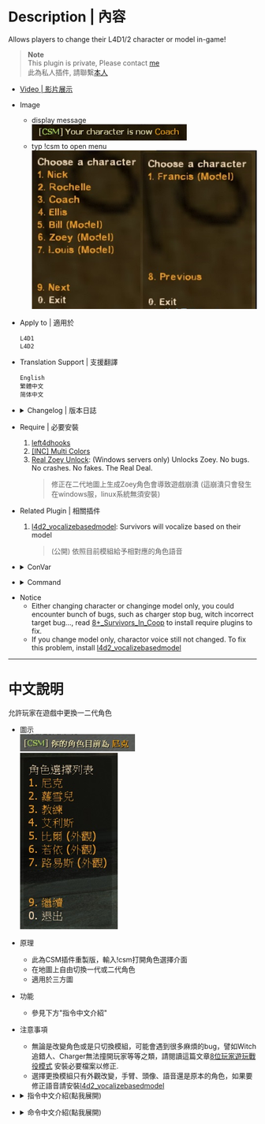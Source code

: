 # Description | 內容
Allows players to change their L4D1/2 character or model in-game!

> __Note__ <br/>
This plugin is private, Please contact [me](https://github.com/fbef0102/Game-Private_Plugin#私人插件列表-private-plugins-list)<br/>
此為私人插件, 請聯繫[本人](https://github.com/fbef0102/Game-Private_Plugin#私人插件列表-private-plugins-list)

* [Video | 影片展示](https://youtu.be/NoMHRxnKnFI)

* Image
	* display message
	<br/>![l4d_h_csm_1](image/l4d_h_csm_1.jpg)
	* typ !csm to open menu
	<br/>![l4d_h_csm_2](image/l4d_h_csm_2.jpg)

* Apply to | 適用於
	```
	L4D1
	L4D2
	```

* Translation Support | 支援翻譯
	```
	English
	繁體中文
	简体中文
	```

* <details><summary>Changelog | 版本日誌</summary>

	```php
	//mi123645 @ 2009 - 2010
	//Harry @ 2022-2023
	```
	* v1.3h (2023-6-22)
		* Require left4dhooks v1.33 or above

	* v1.2h (2023-1-15)
		* Request by eviltechno
		* Support L4D1
		* Use CookiesCached to save player character. Player will have same character if rejoin server next time.

	* v1.1h (2022-11-22)
		* Change prop m_survivorCharacter when change l4d1 or l4d2 model only 
		* Save Menu Position

	* v1.0h
		* Remake code
		* Remove unuseful cvars
		* Safely change character and model
		* Add command to change model directly
		* Request by Yabi

	* 2.5a/b
		* [By mi123645](https://forums.alliedmods.net/showthread.php?t=107121)
</details>

* Require | 必要安裝
	1. [left4dhooks](https://forums.alliedmods.net/showthread.php?t=321696)
	2. [[INC] Multi Colors](https://github.com/fbef0102/L4D1_2-Plugins/releases/tag/Multi-Colors)
	3. [Real Zoey Unlock](https://forums.alliedmods.net/showthread.php?t=308483): (Windows servers only) Unlocks Zoey. No bugs. No crashes. No fakes. The Real Deal.
		> 修正在二代地圖上生成Zoey角色會導致遊戲崩潰 (這崩潰只會發生在windows服，linux系統無須安裝)

* Related Plugin | 相關插件
	1. [l4d2_vocalizebasedmodel](https://github.com/fbef0102/L4D2-Plugins/tree/master/l4d2_vocalizebasedmodel): Survivors will vocalize based on their model
		> (公開) 依照目前模組給予相對應的角色語音

* <details><summary>ConVar</summary>

	* cfg/sourcemod/l4d_h_csm.cfg
		```php
		// Players with these flags have access to open Character Select Menu (Empty = Everyone, -1: Nobody)
		l4d_h_csm_access_flag ""

		// Sets the number of times clients can change their character per round.
		l4d_h_csm_change_limit "9999"

		// If 1, close Character Select Menu after select
		l4d_h_csm_close_menu "0"

		// 0=Plugin off, 1=Plugin on.
		l4d_h_csm_enable "1"

		// If 1, use CookiesCached to save player character. Player will have same character if rejoin server next time.
		l4d_h_csm_save_character_enable "1"

		// changes how message displays. (0: Disable, 1:In chat, 2: In Hint Box, 3: In center text)
		l4d_h_csm_type "1"
		```
</details>

* <details><summary>Command</summary>
	
	* **Brings up a menu to select a different character**
		```php
		sm_csm
		```

	* **Brings up a menu to select a client's character (Adm required: ADMFLAG_GENERIC)**
		```php
		sm_csc
		```
</details>

* Notice
	* Either changing character or changinge model only, you could encounter bunch of bugs, such as charger stop bug, witch incorrect target bug..., read [8+_Survivors_In_Coop](https://github.com/fbef0102/Game-Private_Plugin/tree/main/Tutorial_%E6%95%99%E5%AD%B8%E5%8D%80/English/Game/L4D2/8%2B_Survivors_In_Coop#require) to install require plugins to fix.
    * If you change model only, charactor voice still not changed. To fix this problem, install [l4d2_vocalizebasedmodel](https://github.com/fbef0102/L4D2-Plugins/tree/master/l4d2_vocalizebasedmodel)

- - - -
# 中文說明
允許玩家在遊戲中更換一二代角色

* 圖示
	<br/>![l4d_h_csm_1](image/chi/l4d_h_csm_1.jpg)
	<br/>![l4d_h_csm_2](image/chi/l4d_h_csm_2.jpg)

* 原理
	* 此為CSM插件重製版，輸入!csm打開角色選擇介面
	* 在地圖上自由切換一代或二代角色
	* 適用於三方圖

* 功能
    * 參見下方"指令中文介紹"

* 注意事項
	* 無論是改變角色或是只切換模組，可能會遇到很多麻煩的bug，譬如Witch追錯人、Charger無法撞開玩家等等之類，請閱讀這篇文章[8位玩家遊玩戰役模式](https://github.com/fbef0102/Game-Private_Plugin/tree/main/Tutorial_%E6%95%99%E5%AD%B8%E5%8D%80/Chinese_%E7%B9%81%E9%AB%94%E4%B8%AD%E6%96%87/Game/L4D2/8%E4%BD%8D%E7%8E%A9%E5%AE%B6%E9%81%8A%E7%8E%A9%E6%88%B0%E5%BD%B9%E6%A8%A1%E5%BC%8F#%E5%BF%85%E8%A6%81%E6%AA%94%E6%A1%88) 安裝必要檔案以修正.
    * 選擇更換模組只有外觀改變，手臂、頭像、語音還是原本的角色，如果要修正語音請安裝[l4d2_vocalizebasedmodel](https://github.com/fbef0102/L4D2-Plugins/tree/master/l4d2_vocalizebasedmodel)

* <details><summary>指令中文介紹(點我展開)</summary>

	* cfg/sourcemod/l4d_h_csm.cfg
		```php
		// 0=啟動插件, 1=關閉插件.
		l4d_h_csm_enable "1"

		// 擁有這些權限的玩家可以使用!csm命令更換角色 (留白 = 任何人都能使用, -1: 無人能使用)
		l4d_h_csm_access_flag ""

		// 每一回合限制玩家切換角色的次數
		l4d_h_csm_change_limit "9999"

		// 為1時，當選擇完畢角色之後自動關閉介面
		l4d_h_csm_close_menu "0"

		// 使用Cookies保存玩家選擇的角色，意思是說玩家下次加入倖存者之後自動變成上一次選擇的角色
		l4d_h_csm_save_character_enable "1"

		// 如何顯示提示 (0: 關閉提示, 1:聊天框, 2: 螢幕下方黑底白字窗口, 3: 螢幕正中間)
		l4d_h_csm_type "1"
		```
</details>

* <details><summary>命令中文介紹(點我展開)</summary>
	
	* **打開一二代角色選擇介面**
		```php
		sm_csm
		```

	* **管理員強制指定的玩家切換角色 (權限: ADMFLAG_GENERIC)**
		```php
		sm_csc
		```
</details>